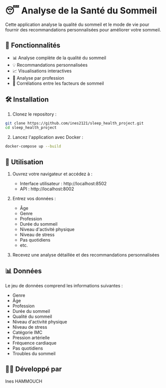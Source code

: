 # 😴 Analyse de la Santé du Sommeil

Cette application analyse la qualité du sommeil et le mode de vie pour fournir des recommandations personnalisées pour améliorer votre sommeil.

## 🌟 Fonctionnalités

- 📊 Analyse complète de la qualité du sommeil
- 💡 Recommandations personnalisées
- 📈 Visualisations interactives
- 👥 Analyse par profession
- 🔄 Corrélations entre les facteurs de sommeil

## 🛠️ Installation

1. Clonez le repository :
```bash
git clone https://github.com/ines2121/sleep_health_project.git
cd sleep_health_project
```

2. Lancez l'application avec Docker :
```bash
docker-compose up --build
```

## 🚀 Utilisation

1. Ouvrez votre navigateur et accédez à :
   - Interface utilisateur : http://localhost:8502
   - API : http://localhost:8002

2. Entrez vos données :
   - Âge
   - Genre
   - Profession
   - Durée du sommeil
   - Niveau d'activité physique
   - Niveau de stress
   - Pas quotidiens
   - etc.

3. Recevez une analyse détaillée et des recommandations personnalisées

## 📊 Données

Le jeu de données comprend les informations suivantes :
- Genre
- Âge
- Profession
- Durée du sommeil
- Qualité du sommeil
- Niveau d'activité physique
- Niveau de stress
- Catégorie IMC
- Pression artérielle
- Fréquence cardiaque
- Pas quotidiens
- Troubles du sommeil

## 👩‍💻 Développé par

Ines HAMMOUCH
